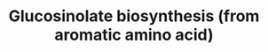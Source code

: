 ---
annotations:
- type: Pathway Ontology
  value: classic metabolic pathway
authors:
- Mikikot
- Afukushima
- Khanspers
description: This pathway describes the glucosinolate derived from aromatic amino
  acid (Phe, Tyr, Trp) in Arabidopsis thaliana. This is based on the KEGG pathway
  and PlantCyc.  Some pathway entities are unknown and being investigated, these are
  denoted as "Catalyst" and "Metabolite" for now.
last-edited: 2019-07-26
organisms:
- Arabidopsis thaliana
redirect_from:
- /index.php/Pathway:WP4598
- /instance/WP4598
schema-jsonld:
- '@context': https://schema.org/
  '@id': https://wikipathways.github.io/pathways/WP4598.html
  '@type': Dataset
  creator:
    '@type': Organization
    name: WikiPathways
  description: This pathway describes the glucosinolate derived from aromatic amino
    acid (Phe, Tyr, Trp) in Arabidopsis thaliana. This is based on the KEGG pathway
    and PlantCyc.  Some pathway entities are unknown and being investigated, these
    are denoted as "Catalyst" and "Metabolite" for now.
  keywords:
  - Phenylacetothiohydroximate
  - Desulfoglucotropeolin
  - 3-Phenylpropionaldoxim
  - CYP79B2
  - CYP81F2
  - p-Hydroxyphenylacetothiohydroximate
  - CYP79A1
  - 1-Methoxy-3-indolylmethylglucosinolate
  - L-Tryptophan
  - 4-Methoxy-3-indolylmethylglucosinolate
  - Metabolite
  - Indolylmethylthiohydroximate
  - (E)-Phenylacetaldoxime
  - 1-Hydroxy-3-indolylmethylglucosinolate
  - CYP83B1
  - SOT16
  - 4-Hydroxy-3-indolylmethylglucosinolate
  - p-Hydroxybenzyl glucosinolate
  - CYP81F1
  - Indolylmethyl-desulfoglucosinolate
  - (E)-4-Hydroxyphenylacetaldehyde oxime
  - L-Homophenylalanine
  - Indole-3-acetaldehyde oxime
  - 3-indolylmethyl glucosinolate
  - CYP79B3
  - O-methyltransferase
  - L-Tyrosine
  - p-Hydroxybenzyldesulphoglucosinolate
  - 2-Phenylethyl glucosinolate
  - L-Phenylalanine
  - Catalyst
  - CYP81F4
  - S-(Indolylmethylthiohydroximoyl)-L-cysteine
  - UGT74B1
  - CYP81F3
  - S-(Hydroxyphenylacetothiohydroximoyl)-L-cysteine
  - Benzyl glucosinolate
  - SUR1
  - indole glucosinolate methyltransferase
  - S-(Phenylacetothiohydroximoyl)-L-cysteine
  - CYP79A2
  license: CC0
  name: Glucosinolate biosynthesis (from aromatic amino acid)
seo: CreativeWork
title: Glucosinolate biosynthesis (from aromatic amino acid)
wpid: WP4598
---